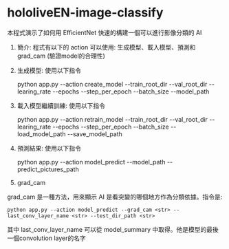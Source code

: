 # hololiveEN-image-classify

本程式演示了如何用 EfficientNet 快速的構建一個可以進行影像分類的 AI

1. 簡介: 程式有以下的 action 可以使用: 生成模型、載入模型、預測和 grad_cam (驗證model的合理性)

2. 生成模型: 使用以下指令

    python app.py --action create_model --train_root_dir <str> --val_root_dir <str> --learing_rate <float> --epochs <int> --step_per_epoch <int> --batch_size <int> --model_path <str>

3. 載入模型繼續訓練: 使用以下指令

    python app.py --action retrain_model --train_root_dir <str> --val_root_dir <str> --learing_rate <float> --epochs <int> --step_per_epoch <int> --batch_size <int> --load_model_path <str> --save_model_path <str>

4. 預測結果: 使用以下指令

    python app.py --action model_predict --model_path <str> --predict_pictures_path <str>

5. grad_cam

  grad_cam 是一種方法，用來顯示 AI 是看突變的哪個地方作為分類依據。指令是:

    python app.py --action model_predict --grad_cam <str> --last_conv_layer_name <str> --test_dir_path <str>

  其中 last_conv_layer_name 可以從 model_summary 中取得。他是模型的最後一個convolution layer的名字





